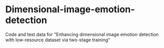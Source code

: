 # Dimensional-image-emotion-detection
Code and test data for "Enhancing dimensional image emotion detection with low-resource dataset via two-stage training"
